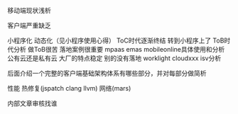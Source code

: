 移动端现状浅析

客户端严重缺乏

小程序化 动态化（见小程序使用心得）
ToC时代逐渐终结 转到小程序上了
ToB时代分析 做ToB很苦 落地案例很重要
mpaas emas mobileonline具体使用和分析 公有云还是私有云 大厂的特点稳定 别的没有落地
worklight cloudxxx
isv分析


后面介绍一个完整的客户端基础架构体系有哪些部分，并对每部分做简析

性能 热修复(jspatch clang llvm) 网络(mars)


内部文章审核找谁